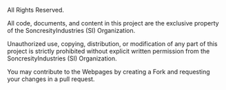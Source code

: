 All Rights Reserved.

All code, documents, and content in this project are the exclusive property of the SoncresityIndustries (SI) Organization.

Unauthorized use, copying, distribution, or modification of any part of this project is strictly prohibited without explicit written permission from the SoncresityIndustries (SI) Organization.

You may contribute to the Webpages by creating a Fork and requesting your changes in a pull request.
